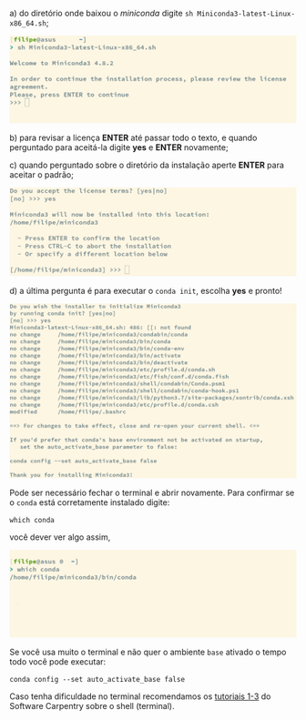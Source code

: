 a) do diretório onde baixou o *miniconda* digite ``sh Miniconda3-latest-Linux-x86_64.sh``;

![](images/02-miniconda-install.png?raw=true)

b) para revisar a licença **ENTER** até passar todo o texto,
   e quando perguntado para aceitá-la digite **yes** e **ENTER** novamente;

c) quando perguntado sobre o diretório da instalação aperte **ENTER** para aceitar o padrão;

![](images/03-miniconda-license-directory.png?raw=true)


d) a última pergunta é para executar o ``conda init``, escolha **yes** e pronto!

![](images/04-miniconda-init.png?raw=true)

Pode ser necessário fechar o terminal e abrir novamente.
Para confirmar se o ``conda`` está corretamente instalado digite:

```shell
which conda
```

você dever ver algo assim,

![](images/05-miniconda-which.png?raw=true)


Se você usa muito o terminal e não quer o ambiente ``base`` ativado o tempo todo você pode executar:

```shell
conda config --set auto_activate_base false
```


Caso tenha dificuldade no terminal recomendamos os [tutoriais 1-3](https://swcarpentry.github.io/shell-novice) do Software Carpentry sobre o shell (terminal).